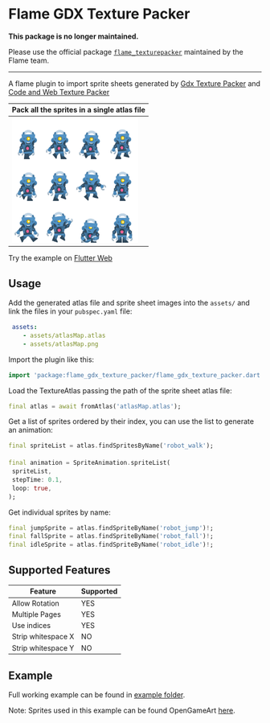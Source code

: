 # Flame GDX Texture Packer

**This package is no longer maintained.**

Please use the official package [`flame_texturepacker`](https://pub.dev/packages/flame_texturepacker) maintained by the Flame team.

-----

A flame plugin to import sprite sheets generated by [Gdx Texture Packer][2] and [Code and Web Texture Packer][1]

| Pack all the sprites in a single atlas file                                                                                        | 
|------------------------------------------------------------------------------------------------------------------------------------|
| <img src="https://raw.githubusercontent.com/Yayo-Arellano/flame_gdx_texture_packer/main/example/assets/atlasMap.png" height="250"> | 

Try the example on [Flutter Web][5]

## Usage

Add the generated atlas file and sprite sheet images into the  `assets/` and link the files in your `pubspec.yaml` file:

```yaml
 assets:
    - assets/atlasMap.atlas
    - assets/atlasMap.png
 ```

Import the plugin like this:

```Dart
import 'package:flame_gdx_texture_packer/flame_gdx_texture_packer.dart';
```

Load the TextureAtlas passing the path of the sprite sheet atlas file:

```Dart
final atlas = await fromAtlas('atlasMap.atlas');
```

Get a list of sprites ordered by their index, you can use the list to generate an animation:

```Dart
final spriteList = atlas.findSpritesByName('robot_walk');

final animation = SpriteAnimation.spriteList(
 spriteList,
 stepTime: 0.1,
 loop: true,
);
 ```

Get individual sprites by name:

```Dart
final jumpSprite = atlas.findSpriteByName('robot_jump')!;
final fallSprite = atlas.findSpriteByName('robot_fall')!;
final idleSprite = atlas.findSpriteByName('robot_idle')!;
```

## Supported Features

| Feature            | Supported | 
|--------------------|-----------|
| Allow Rotation     | YES       |
| Multiple Pages     | YES       |
| Use indices        | YES       |
| Strip whitespace X | NO        |
| Strip whitespace Y | NO        |

## Example

Full working example can be found in [example folder][3].

Note: Sprites used in this example can be found OpenGameArt [here][4].

[1]: https://www.codeandweb.com/texturepacker 'Code & Web Texture Packer'
[2]: https://github.com/crashinvaders/gdx-texture-packer-gui 'Gdx Texture Packer'
[3]: /example/lib/main.dart 'Full working example'
[4]: https://opengameart.org/content/toon-characters-1 'Robot sprite'
[5]: https://yayo-arellano.github.io/flame_gdx_texture_packer/ 'Example Web'